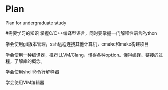 # Plan
Plan for undergraduate study

#需要学习的知识
掌握C/C++编译型语言，同时要掌握一门解释性语言Python

学会使用git版本管理，ssh远程连接其他计算机，cmake和make构建项目

学会使用一种编译器，推荐LLVM/Clang，懂得各种option。懂得编译、链接的过程，了解库的概念。

学会使用shell命令行解释器

学会使用VIM编辑器
